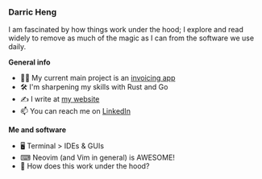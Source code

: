 ### Darric Heng

I am fascinated by how things work under the hood; I explore and read widely to remove as much of the magic as I can from the software we use daily.

**General info**

- 👨‍💻 My current main project is an [invoicing app](https://github.com/darricheng/invoicing-app)
- 🛠 I'm sharpening my skills with Rust and Go
- ✍️ I write at [my website](https://darricheng.com)
- 📫 You can reach me on [LinkedIn](https://linkedin.com/in/darric-heng)

**Me and software**

- 🖥 Terminal > IDEs & GUIs
- ⌨ Neovim (and Vim in general) is AWESOME!
- 🤔 How does this work under the hood?

<!--
**darricheng/darricheng** is a ✨ _special_ ✨ repository because its `README.md` (this file) appears on your GitHub profile.

Here are some ideas to get you started:

- 🔭 I’m currently working on ...
- 🌱 I’m currently learning ...
- 👯 I’m looking to collaborate on ...
- 🤔 I’m looking for help with ...
- 💬 Ask me about ...
- 📫 How to reach me: ...
- 😄 Pronouns: ...
- ⚡ Fun fact: ...
-->
